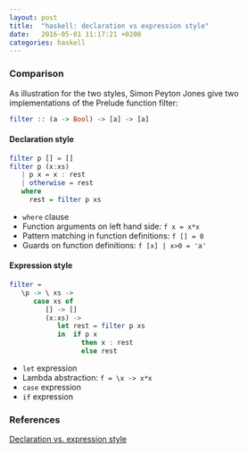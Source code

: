 ```yaml
---
layout: post
title:  "haskell: declaration vs expression style"
date:   2016-05-01 11:17:21 +0200
categories: haskell
---
```


### Comparison

As illustration for the two styles, Simon Peyton Jones give two implementations
of the Prelude function filter:

```haskell
filter :: (a -> Bool) -> [a] -> [a]
```

#### Declaration style

```haskell
filter p [] = []
filter p (x:xs)
   | p x = x : rest
   | otherwise = rest
   where
     rest = filter p xs
```

- `where` clause
- Function arguments on left hand side: `f x = x*x`
- Pattern matching in function definitions: `f [] = 0`
- Guards on function definitions: `f [x] | x>0 = 'a'`

#### Expression style

```haskell
filter =
   \p -> \ xs ->
      case xs of
         [] -> []
         (x:xs) ->
            let rest = filter p xs
            in  if p x
                  then x : rest
                  else rest
```

- `let` expression
- Lambda abstraction: `f = \x -> x*x`
- `case` expression
- `if` expression

### References

[Declaration vs. expression style](https://wiki.haskell.org/Declaration_vs._expression_style)
